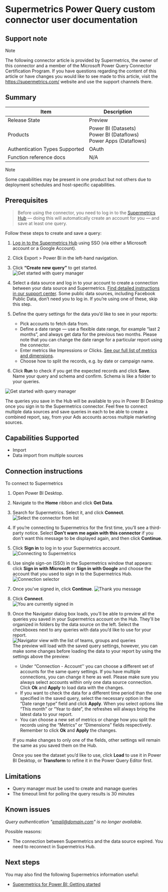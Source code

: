 # Supermetrics Power Query custom connector user documentation 


## Support note

>[!Note]
>The following connector article is provided by Supermetrics, the owner of this connector and a member of the Microsoft Power Query Connector Certification Program. If you have questions regarding the content of this article or have changes you would like to see made to this article, visit the https://supermetrics.com/ website and use the support channels there.


## Summary
| Item | Description                                                                       |
| ---- |-----------------------------------------------------------------------------------|
| Release State | Preview                                                                     |
| Products | Power BI (Datasets)<br/>Power BI (Dataflows)<br/> Power Apps (Dataflows) |
| Authentication Types Supported | OAuth                                  |
| Function reference docs | N/A |

>[!Note]
>Some capabilities may be present in one product but not others due to deployment schedules and host-specific capabilities.



## Prerequisites
>Before using the connector, you need to log in to the  [Supermetrics Hub](https://hub.supermetrics.com) — doing this will automatically create an account for you —  and save at least one query. 

Follow these steps to create and save a query:


1. [Log in to the Supermetrics Hub](https://hub.supermetrics.com/) using SSO (via either a Microsoft account or a Google Account).

2. Click Export > Power BI in the left-hand navigation.

3. Click **“Create new query”** to get started.
![Get started with query manager](./media/supermetrics/sm_get_started_with_query_manager.png "Get started with query manager")

4. Select a data source and log in to your account to create a connection between your data source and Supermetrics. [Find detailed instructions in our support center](https://supermetrics.com/docs/product-power-bi-getting-started/).
   Some public data sources, including Facebook Public Data, don’t need you to log in. If you’re using one of these, skip this step.

5. Define the query settings for the data you’d like to see in your reports:
    - Pick accounts to fetch data from.
    - Define a date range — use a flexible date range, for example “last 2 months”, and always get data for the previous two months. Please note that you can change the date range for a particular report using the connector.
    - Enter metrics like Impressions or Clicks. [See our full list of metrics and dimensions](https://supermetrics.com/docs/).
    - Choose how to split the records, e.g. by date or campaign name.

6. Click **Run** to check if you get the expected records and click **Save**. Name your query and schema and confirm. Schema is like a folder to your queries.

![Get started with query manager](./media/supermetrics/sm-save-query-qmanager.png "Saving queries in Supermetrics Query Manager")

The queries you save in the Hub will be available to you in Power BI Desktop once you sign in to the Supermetrics connector. Feel free to connect multiple data sources and save queries in each to be able to create a combined report, say, from your Ads accounts across multiple marketing sources.



## Capabilities Supported
* Import 
* Data import from multiple sources

## Connection instructions
To connect to Supermetrics
1. Open Power BI Desktop.

2. Navigate to the **Home** ribbon and click **Get Data**.

3. Search for Supermetrics. Select it, and click **Connect**.
![Select the connector from list](./media/supermetrics/sm_connectors_list.png "Select the connector from list")

4. If you’re connecting to Supermetrics for the first time, you’ll see a third-party notice. Select **Don't warn me again with this connector** if you don't want this message to be displayed again, and then click **Continue**.

5. Click **Sign in** to log in to your Supermetrics account.  
![Connecting to Supermetrics](./media/supermetrics/sm_connect_to_supermetrics.png "Connecting to Supermetrics")

6. Use single sign-on (SSO) in the Supermetrics window that appears: click **Sign in with Microsoft** or **Sign in with Google** and choose the account that you used to sign in to the Supermetrics Hub.
![Connection selector](./media/supermetrics/sm_signin_page.png "Connection selector")

7. Once you’ve signed in, click **Continue**.
![Thank you message](./media/supermetrics/sm_thanks_page.png "Thank you message")

8. Click **Connect**.  
![You are currently signed in](./media/supermetrics/sm_signed_in.png "You are currently signed in")

9. Once the Navigator dialog box loads, you’ll be able to preview all the queries you saved in your Supermetrics account on the Hub. They'll be organized in folders by the data source on the left. Select the checkboxes next to any queries with data you’d like to use for your report.  
![Navigator view with the list of teams, groups and queries](./media/supermetrics/sm_navigator.png "Navigator view with the list of teams, groups and queries")  
   The preview will load with the saved query settings, however, you can make some changes before loading the data to your report by using the settings above the preview:
   - Under “Connection - Account'' you can choose a different set of accounts for the same query settings. If you have multiple connections, you can change it here as well.  Please make sure you always select accounts within only one data source connection. Click **Ok** and **Apply** to load data with the changes.
   - If you want to check the data for a different time period than the one specified in the saved query, select the necessary option in the “Date range type” field and click **Apply**. When you select options like “This month” or “Year to date”, the refreshes will always bring the latest data to your report.
   - You can choose a new set of metrics or change how you split the records using the “Metrics” or “Dimensions” fields respectively. Remember to click **Ok** and **Apply** the changes.

    If you make changes to only one of the fields, other settings will remain the same as you saved them on the Hub.

    Once you see the dataset you’d like to use, click **Load** to use it in Power BI Desktop, or **Transform** to refine it in the Power Query Editor first.


## Limitations
- Query manager must be used to create and manage queries
- The timeout limit for polling the query results is 30 minutes


## Known issues

*Query authentication "email@domain.com" is no longer available.*

Possible reasons:
- The connection between Supermetrics and the data source expired. You need to reconnect in Supermetrics Hub.


## Next steps

You may also find the following Supermetrics information useful:

* [Supermetrics for Power BI: Getting started](https://supermetrics.com/docs/product-power-bi-getting-started/)
